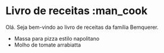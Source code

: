 # Livro de receitas :man_cook

Olá. Seja bem-vindo ao livro de receitas da família Bemquerer.

 * Massa para pizza estilo napolitano
 * Molho de tomate arrabiatta